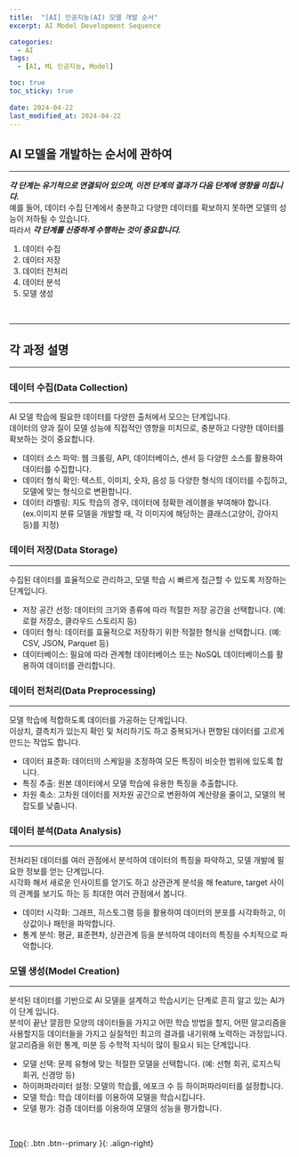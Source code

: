 ```yaml
---
title:  "[AI] 인공지능(AI) 모델 개발 순서"
excerpt: AI Model Development Sequence

categories:
  - AI
tags:
  - [AI, ML 인공지능, Model]

toc: true
toc_sticky: true
 
date: 2024-04-22
last_modified_at: 2024-04-22
---
```


## AI 모델을 개발하는 순서에 관하여
---

***각 단계는 유기적으로 연결되어 있으며, 이전 단계의 결과가 다음 단계에 영향을 미칩니다.*** <br> 
예를 들어, 데이터 수집 단계에서 충분하고 다양한 데이터를 확보하지 못하면 모델의 성능이 저하될 수 있습니다. <br> 
따라서  ***각 단계를 신중하게 수행하는 것이 중요합니다.***  <br> 

1. 데이터 수집
2. 데이터 저장
3. 데이터 전처리
4. 데이터 분석
5. 모델 생성


<br> 

---
## 각 과정 설명
---

### 데이터 수집(Data Collection)
---
AI 모델 학습에 필요한 데이터를 다양한 출처에서 모으는 단계입니다. <br> 
데이터의 양과 질이 모델 성능에 직접적인 영향을 미치므로, 충분하고 다양한 데이터를 확보하는 것이 중요합니다. <br>

* 데이터 소스 파악: 웹 크롤링, API, 데이터베이스, 센서 등 다양한 소스를 활용하여 데이터를 수집합니다.
* 데이터 형식 확인: 텍스트, 이미지, 숫자, 음성 등 다양한 형식의 데이터를 수집하고, 모델에 맞는 형식으로 변환합니다.
* 데이터 라벨링: 지도 학습의 경우, 데이터에 정확한 레이블을 부여해야 합니다.<br> (ex.이미지 분류 모델을 개발할 때, 각 이미지에 해당하는 클래스(고양이, 강아지 등)를 지정)


### 데이터 저장(Data Storage)
---
수집된 데이터를 효율적으로 관리하고, 모델 학습 시 빠르게 접근할 수 있도록 저장하는 단계입니다.<br>

* 저장 공간 선정: 데이터의 크기와 종류에 따라 적절한 저장 공간을 선택합니다. (예: 로컬 저장소, 클라우드 스토리지 등)
* 데이터 형식: 데이터를 효율적으로 저장하기 위한 적절한 형식을 선택합니다. (예: CSV, JSON, Parquet 등)
* 데이터베이스: 필요에 따라 관계형 데이터베이스 또는 NoSQL 데이터베이스를 활용하여 데이터를 관리합니다.


### 데이터 전처리(Data Preprocessing)
---
모델 학습에 적합하도록 데이터를 가공하는 단계입니다.<br>
이상치, 결측치가 있는지 확인 및 처리하기도 하고 중복되거나 편향된 데이터를 고르게 만드는 작업도 합니다.<br>

* 데이터 표준화: 데이터의 스케일을 조정하여 모든 특징이 비슷한 범위에 있도록 합니다.
* 특징 추출: 원본 데이터에서 모델 학습에 유용한 특징을 추출합니다.
* 차원 축소: 고차원 데이터를 저차원 공간으로 변환하여 계산량을 줄이고, 모델의 복잡도를 낮춥니다.


### 데이터 분석(Data Analysis)
---
전처리된 데이터를 여러 관점에서 분석하여 데이터의 특징을 파악하고, 모델 개발에 필요한 정보를 얻는 단계입니다.<br>
시각화 해서 새로운 인사이트를 얻기도 하고 상관관계 분석을 해 feature, target 사이의 관계를 보기도 하는 등 최대한 여러 관점에서 봅니다.<br>

* 데이터 시각화: 그래프, 히스토그램 등을 활용하여 데이터의 분포를 시각화하고, 이상값이나 패턴을 파악합니다.
* 통계 분석: 평균, 표준편차, 상관관계 등을 분석하여 데이터의 특징을 수치적으로 파악합니다.



### 모델 생성(Model Creation)
---
분석된 데이터를 기반으로 AI 모델을 설계하고 학습시키는 단계로 흔히 알고 있는 AI가 이 단계 입니다.<br>
분석이 끝난 깔끔한 모양의 데이터들을 가지고 어떤 학습 방법을 할지, 어떤 알고리즘을 사용할지등 데이터들을 가지고 실질적인 최고의 결과를 내기위해 노력하는 과정입니다.<br>
알고리즘을 위한 통계, 미분 등 수학적 지식이 많이 필요시 되는 단계입니다.<br>

* 모델 선택: 문제 유형에 맞는 적절한 모델을 선택합니다. (예: 선형 회귀, 로지스틱 회귀, 신경망 등)
* 하이퍼파라미터 설정: 모델의 학습률, 에포크 수 등 하이퍼파라미터를 설정합니다.
* 모델 학습: 학습 데이터를 이용하여 모델을 학습시킵니다.
* 모델 평가: 검증 데이터를 이용하여 모델의 성능을 평가합니다.


<br> 

[Top](#){: .btn .btn--primary }{: .align-right}